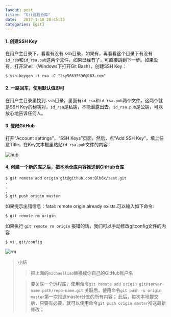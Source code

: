 ```yaml
---
layout: post
title:  "Git远程仓库"
date:   2017-1-10 20:45:39
categories: [git]
---
```


#### 1. 创建SSH Key
在用户主目录下，看看有没有.ssh目录，如果有，再看看这个目录下有没有`id_rsa`和`id_rsa.pub`这两个文件，如果已经有了，可直接跳到下一步。如果没有，打开Shell（Windows下打开Git Bash），创建SSH Key：

```
$ ssh-keygen -t rsa -C "lsy56635536@163.com"
```

#### 2. 一路回车，使用默认值即可
在用户主目录里找到`.ssh`目录，里面有`id_rsa`和`id_rsa.pub`两个文件，这两个就是SSH Key的秘钥对，`id_rsa`是私钥，不能泄露出去，`id_rsa.pub`是公钥，可以放心地告诉任何人。
#### 3. 登陆GitHub
打开“Account settings”，“SSH Keys”页面。然后，点“Add SSH Key”，填上任意Title，在Key文本框里粘贴`id_rsa.pub`文件的内容：

![hub](http://139.129.117.12/img/0.png "hub")

#### 4. 创建一个新的库之后，把本地仓库内容推送到GitHub仓库

```
$ git remote add origin git@github.com:Qlb6x/test.git
.
.
.
$ git push origin master
```

如果提示出错信息：fatal: remote origin already exists.可以输入如下命令:

```
$ git remote rm origin
```

如果执行 `git remote rm origin` 报错的话，我们可以手动修改gitconfig文件的内容

```
$ vi .git/config
```
![rm](http://139.129.117.12/img/2.jpg "rm")


>小结
>
>>把上面的`michaelliao`替换成你自己的GitHub账户名
>
>>要关联一个远程库，使用命令`git remote add origin git@server-name:path/repo-name.git`
>>关联后，使用命令`git push -u origin master`第一次推送master分支的所有内容；
>>此后，每次本地提交后，只要有必要，就可以使用命令`git push origin master`推送最新修改；